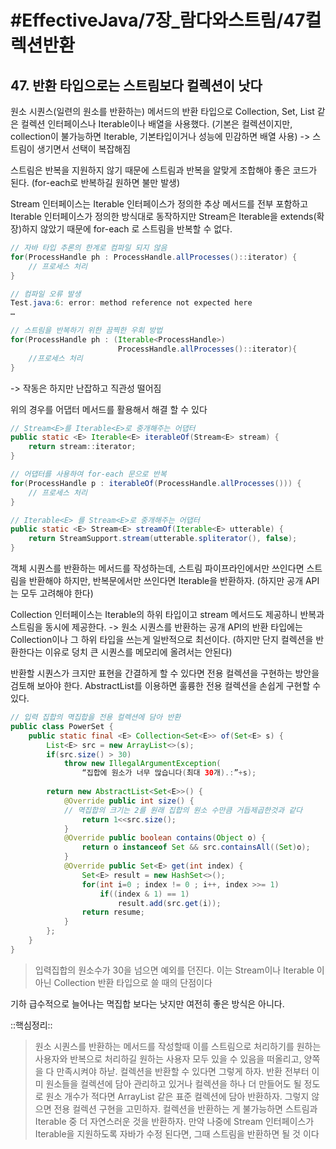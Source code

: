 # #EffectiveJava/7장_람다와스트림/47컬렉션반환

## 47. 반환 타입으로는 스트림보다 컬렉션이 낫다

원소 시퀀스(일련의 원소를 반환하는) 메서드의 반환 타입으로 Collection, Set, List 같은 컬렉션 인터페이스나 Iterable이나 배열을 사용했다. (기본은 컬렉션이지만, collection이 불가능하면 Iterable, 기본타입이거나 성능에 민감하면 배열 사용)
-> 스트림이 생기면서 선택이 복잡해짐

스트림은 반복을 지원하지 않기 때문에 스트림과 반복을 알맞게 조합해야 좋은 코드가 된다. (for-each로 반복하길 원하면 불만 발생)

Stream 인터페이스는 Iterable 인터페이스가 정의한 추상 메서드를 전부 포함하고 Iterable 인터페이스가 정의한 방식대로 동작하지만 Stream은 Iterable을 extends(확장)하지 않았기 때문에 for-each 로 스트림을 반복할 수 없다.


```java
// 자바 타입 추론의 한계로 컴파일 되지 않음
for(ProcessHandle ph : ProcessHandle.allProcesses()::iterator) {
	// 프로세스 처리
}

// 컴파일 오류 발생
Test.java:6: error: method reference not expected here
…

// 스트림을 반복하기 위한 끔찍한 우회 방법
for(ProcessHandle ph : (Iterable<ProcessHandle>)
						ProcessHandle.allProcesses()::iterator){
	//프로세스 처리
}
```
-> 작동은 하지만 난잡하고 직관성 떨어짐

위의 경우를 어댑터 메서드를 활용해서 해결 할 수 있다
```java
// Stream<E>를 Iterable<E>로 중개해주는 어댑터
public static <E> Iterable<E> iterableOf(Stream<E> stream) {
	return stream::iterator;
}

// 어댑터를 사용하여 for-each 문으로 반복
for(ProcessHandle p : iterableOf(ProcessHandle.allProcesses())) {
	// 프로세스 처리
}
```

```java
// Iterable<E> 를 Stream<E>로 중개해주는 어댑터
public static <E> Stream<E> streamOf(Iterable<E> utterable) {
	return StreamSupport.stream(utterable.spliterator(), false);
}
```

객체 시퀀스를 반환하는 메서드를  작성하는데, 스트림 파이프라인에서만 쓰인다면 스트림을 반환해야 하지만, 반복문에서만 쓰인다면 Iterable을 반환하자. (하지만 공개 API는 모두 고려해야 한다)

Collection 인터페이스는 Iterable의 하위 타입이고 stream 메서드도 제공하니 반복과 스트림을 동시에 제공한다. 
-> 원소 시퀀스를 반환하는 공개 API의 반환 타입에는 Collection이나 그 하위 타입을 쓰는게 일반적으로 최선이다. (하지만 단지 컬렉션을 반환한다는 이유로 덩치 큰 시퀀스를 메모리에 올려서는 안된다)

반환할 시퀀스가 크지만 표현을 간결하게 할 수 있다면 전용 컬렉션을 구현하는 방안을 검토해 보아야 한다. AbstractList를 이용하면 훌륭한 전용 컬렉션을 손쉽게 구현할 수 있다.

```java
// 입력 집합의 멱집합을 전용 컬렉션에 담아 반환
public class PowerSet {
	public static final <E> Collection<Set<E>> of(Set<E> s) {
		List<E> src = new ArrayList<>(s);
		if(src.size() > 30)
			throw new IllegalArgumentException(
				“집합에 원소가 너무 많습니다(최대 30개).:”+s);
		
		return new AbstractList<Set<E>>() {
			@Override public int size() {
			// 멱집합의 크기는 2를 원래 집합의 원소 수만큼 거듭제곱한것과 같다
				return 1<<src.size();
			}
			@Override public boolean contains(Object o) {
				return o instanceof Set && src.containsAll((Set)o);
			}
			@Override public Set<E> get(int index) {
				Set<E> result = new HashSet<>();
				for(int i=0 ; index != 0 ; i++, index >>= 1)
					if((index & 1) == 1)
						result.add(src.get(i));
				return resume;
			}
		};
	}
}
```

> 입력집합의 원소수가 30을 넘으면 예외를 던진다. 이는 Stream이나 Iterable 이 아닌 Collection 반환 타입으로 쓸 때의 단점이다

기하 급수적으로 늘어나는 멱집합 보다는 낫지만 여전히 좋은 방식은 아니다. 


::핵심정리:: 

> 원소 시퀀스를 반환하는 메서드를 작성할때 이를 스트림으로 처리하기를 원하는 사용자와 반복으로 처리하길 원하는 사용자 모두 있을 수 있음을 떠올리고, 양쪽을 다 만족시켜야 하낟. 컬렉션을 반환할 수 있다면 그렇게 하자. 반환 전부터 이미 원소들을 컬렉션에 담아 관리하고 있거나 컬렉션을 하나 더 만들어도 될 정도로 원소 개수가 적다면 ArrayList 같은 표준 컬렉션에 담아 반환하자. 그렇지 않으면 전용 컬렉션 구현을 고민하자. 컬렉션을 반환하는 게 불가능하면 스트림과 Iterable 중 더 자연스러운 것을 반환하자. 만약 나중에 Stream 인터페이스가 Iterable을 지원하도록 자바가 수정 된다면, 그때 스트림을 반환하면 될 것 이다




